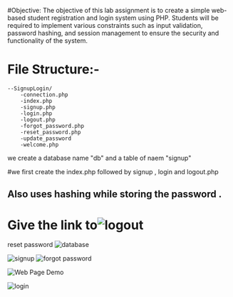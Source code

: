 #Objective:
The objective of this lab assignment is to create a simple web-based student registration and login system using PHP.
Students will be required to implement various constraints such as input validation, password hashing, and session
management to ensure the security and functionality of the system.

# File Structure:-

    --SignupLogin/
        -connection.php
        -index.php
        -signup.php
        -login.php
        -logout.php
        -forgot_password.php
        -reset_password.php
        -update_password
        -welcome.php


we create a database name "db" and a table of naem "signup"

#we first create the index.php followed by signup  , login and logout.php

## Also uses hashing while storing the password . 
# Give the link to![logout](https://github.com/abhishekmfp/php/assets/146539018/f24d42da-1089-4c37-94c8-952c608ec4c5)
 reset password ![database](https://github.com/abhishekmfp/php/assets/146539018/2382e22b-85f4-4fca-9971-3637c5d8753f)

![signup](https://github.com/abhishekmfp/php/assets/146539018/026fe80b-9c8b-49cd-a46c-56a134e56002)
![forgot password](https://github.com/abhishekmfp/php/assets/146539018/57814c36-7bd8-45d1-a3a2-389c6c05f151)

![Web Page Demo]()

![login](https://github.com/abhishekmfp/php/assets/146539018/79b95b79-6085-4459-8a43-0decb48e4628)

    
  
